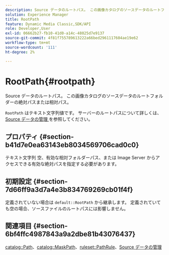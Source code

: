 ```yaml
---
description: Source データのルートパス。 この画像カタログのソースデータのルートフォルダーの絶対パスまたは相対パス。
solution: Experience Manager
title: RootPath
feature: Dynamic Media Classic,SDK/API
role: Developer,User
exl-id: 06662b27-fb10-41d0-a14c-48025d7e9137
source-git-commit: 4f81f755789613222a66bed2961117604ae19e62
workflow-type: tm+mt
source-wordcount: '111'
ht-degree: 2%

---
```


# RootPath{#rootpath}

Source データのルートパス。 この画像カタログのソースデータのルートフォルダーの絶対パスまたは相対パス。

`RootPath` はテキスト文字列値です。 サーバーのルートパスについて詳しくは、[Source データの管理 ](../../../../../is-api/image-serving-api-ref/c-configuration-and-administration/c-managing-content/r-source-data.md#reference-4eebd51b2db2401c90be771d3382329e) を参照してください。

## プロパティ {#section-b41d7e0ea63143eb8034569706cad0c0}

テキスト文字列 空、有効な相対フォルダーパス、または Image Server からアクセスできる有効な絶対パスを指定する必要があります。

## 初期設定 {#section-7d66ff9a3d7a4e3b834769269cb01f4f}

定義されていない場合は `default::RootPath` から継承します。 定義されていても空の場合、ソースファイルのルートパスには影響しません。

## 関連項目 {#section-6bf4ffc4987843a9a2dbe81b43076437}

[catalog::Path](/help/aem-is-ir-api/is-api/image-catalog/image-serving-api-ref/c-image-catalog-reference/c-image-svg-data-reference/c-image-data-reference/r-path-cat.md)、[catalog::MaskPath](/help/aem-is-ir-api/is-api/image-catalog/image-serving-api-ref/c-image-catalog-reference/c-image-svg-data-reference/c-image-data-reference/r-maskpath-cat.md)、[ruleset::PathRule](../../../../../is-api/image-catalog/image-serving-api-ref/c-image-catalog-reference/c-rule-set-reference/c-rule-set-reference.md#concept-3e5058cf3507470b82cac638df23ea8e)、[Source データの管理 ](../../../../../is-api/image-serving-api-ref/c-configuration-and-administration/c-managing-content/r-source-data.md#reference-4eebd51b2db2401c90be771d3382329e)
